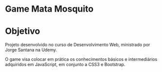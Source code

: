 # Game Mata Mosquito
# Objetivo
Projeto desenvolvido no curso de Desenvolvimento Web, ministrado por Jorge Santana na Udemy.

O game visa colocar em prática os conhecimentos básicos e intermediários adquiridos em JavaScript, em conjunto a CSS3 e Bootstrap.
